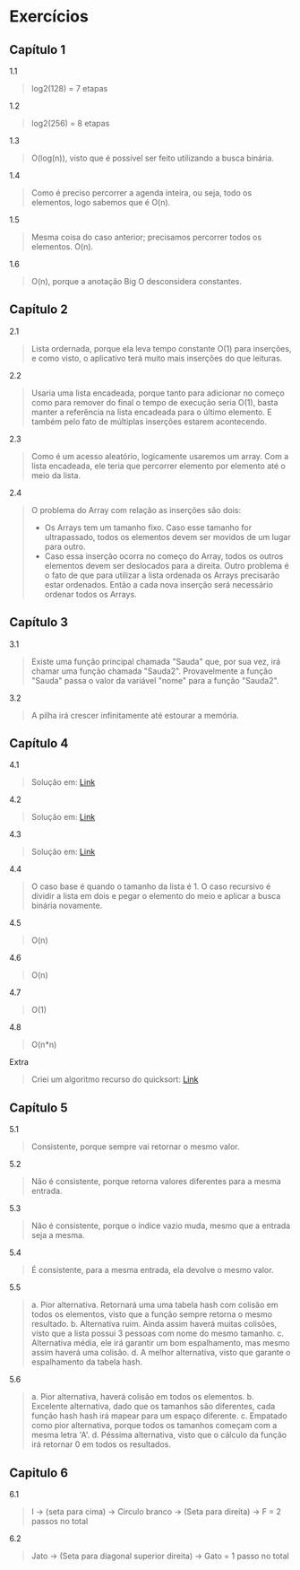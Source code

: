 # Exercícios

## Capítulo 1

1.1 
> log2(128) = 7 etapas

1.2 
> log2(256) = 8 etapas

1.3
> O(log(n)), visto que é possível ser feito utilizando a busca binária.

1.4
> Como é preciso percorrer a agenda inteira, ou seja, todo os elementos, logo sabemos que é O(n).

1.5
> Mesma coisa do caso anterior; precisamos percorrer todos os elementos. O(n).

1.6
> O(n), porque a anotação Big O desconsidera constantes. 

## Capítulo 2

2.1
> Lista ordernada, porque ela leva tempo constante O(1) para inserções, e como visto, o aplicativo terá muito mais inserções do que leituras.

2.2
> Usaria uma lista encadeada, porque tanto para adicionar no começo como para remover do final o tempo de execução seria O(1), basta manter a referência na lista encadeada para o último elemento. E também pelo fato de múltiplas inserções estarem acontecendo. 

2.3
> Como é um acesso aleatório, logicamente usaremos um array. Com a lista encadeada, ele teria que percorrer elemento por elemento até o meio da lista. 

2.4
> O problema do Array com relação as inserções são dois: 
> - Os Arrays tem um tamanho fixo. Caso esse tamanho for ultrapassado, todos os elementos devem ser movidos de um lugar para outro. 
> - Caso essa inserção ocorra no começo do Array, todos os outros elementos devem ser deslocados para a direita. 
> Outro problema é o fato de que para utilizar a lista ordenada os Arrays precisarão estar ordenados. Então a cada nova inserção será necessário ordenar todos os Arrays. 


## Capítulo 3

3.1 
> Existe uma função principal chamada "Sauda" que, por sua vez, irá chamar uma função chamada "Sauda2". Provavelmente a função "Sauda" passa o valor da variável "nome" para a função "Sauda2". 
  
3.2 
> A pilha irá crescer infinitamente até estourar a memória. 

## Capítulo 4

4.1 
> Solução em: [Link](https://github.com/iagosaito/tech-book-exercises/blob/main/entendendo-algoritmos-um-guia-para-programadores-e-outros-curiosos/4.1_recursive_sum_of_elements_in_list.go)

4.2
> Solução em: [Link](https://github.com/iagosaito/tech-book-exercises/blob/main/entendendo-algoritmos-um-guia-para-programadores-e-outros-curiosos/4.2_recursive_count_number_of_elements_in_list.go)

4.3
> Solução em: [Link](https://github.com/iagosaito/tech-book-exercises/blob/main/entendendo-algoritmos-um-guia-para-programadores-e-outros-curiosos/4.3_recursive_highest_number_in_list.go)

4.4 
> O caso base é quando o tamanho da lista é 1. O caso recursivo é dividir a lista em dois e pegar o elemento do meio e aplicar a busca binária novamente. 

4.5
> O(n)

4.6
> O(n)

4.7
> O(1)

4.8
> O(n*n)

Extra
> Criei um algoritmo recurso do quicksort: [Link](https://github.com/iagosaito/tech-book-exercises/blob/main/entendendo-algoritmos-um-guia-para-programadores-e-outros-curiosos/4.5_quicksort.go)

## Capítulo 5

5.1 
> Consistente, porque sempre vai retornar o mesmo valor.  

5.2
> Não é consistente, porque retorna valores diferentes para a mesma entrada. 

5.3
> Não é consistente, porque o índice vazio muda, mesmo que a entrada seja a mesma. 

5.4 
> É consistente, para a mesma entrada, ela devolve o mesmo valor. 

5.5
> a. Pior alternativa. Retornará uma uma tabela hash com colisão em todos os elementos, visto que a função sempre retorna o mesmo resultado. 
> b. Alternativa ruim. Ainda assim haverá muitas colisões, visto que a lista possui 3 pessoas com nome do mesmo tamanho. 
> c. Alternativa média, ele irá garantir um bom espalhamento, mas mesmo assim haverá uma colisão. 
> d. A melhor alternativa, visto que garante o espalhamento da tabela hash.

5.6 
> a. Pior alternativa, haverá colisão em todos os elementos. 
> b. Excelente alternativa, dado que os tamanhos são diferentes, cada função hash hash irá mapear para um espaço diferente. 
> c. Empatado como pior alternativa, porque todos os tamanhos começam com a mesma letra 'A'. 
> d. Péssima alternativa, visto que o cálculo da função irá retornar 0 em todos os resultados. 

## Capitulo 6

6.1 
> I -> (seta para cima) -> Circulo branco -> (Seta para direita) -> F = 2 passos no total

6.2
> Jato -> (Seta para diagonal superior direita) -> Gato = 1 passo no total
